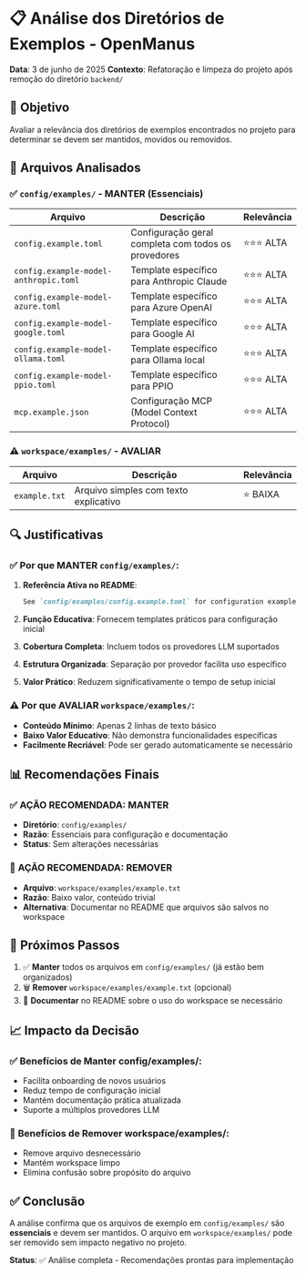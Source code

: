 # 📋 Análise dos Diretórios de Exemplos - OpenManus

**Data**: 3 de junho de 2025
**Contexto**: Refatoração e limpeza do projeto após remoção do diretório `backend/`

## 🎯 Objetivo

Avaliar a relevância dos diretórios de exemplos encontrados no projeto para determinar se devem ser mantidos, movidos ou removidos.

## 📂 Arquivos Analisados

### ✅ `config/examples/` - **MANTER (Essenciais)**

| Arquivo | Descrição | Relevância |
|---------|-----------|------------|
| `config.example.toml` | Configuração geral completa com todos os provedores | ⭐⭐⭐ ALTA |
| `config.example-model-anthropic.toml` | Template específico para Anthropic Claude | ⭐⭐⭐ ALTA |
| `config.example-model-azure.toml` | Template específico para Azure OpenAI | ⭐⭐⭐ ALTA |
| `config.example-model-google.toml` | Template específico para Google AI | ⭐⭐⭐ ALTA |
| `config.example-model-ollama.toml` | Template específico para Ollama local | ⭐⭐⭐ ALTA |
| `config.example-model-ppio.toml` | Template específico para PPIO | ⭐⭐⭐ ALTA |
| `mcp.example.json` | Configuração MCP (Model Context Protocol) | ⭐⭐⭐ ALTA |

### ⚠️ `workspace/examples/` - **AVALIAR**

| Arquivo | Descrição | Relevância |
|---------|-----------|------------|
| `example.txt` | Arquivo simples com texto explicativo | ⭐ BAIXA |

## 🔍 Justificativas

### ✅ **Por que MANTER `config/examples/`:**

1. **Referência Ativa no README**:
   ```markdown
   See `config/examples/config.example.toml` for configuration examples for each provider.
   ```

2. **Função Educativa**: Fornecem templates práticos para configuração inicial

3. **Cobertura Completa**: Incluem todos os provedores LLM suportados

4. **Estrutura Organizada**: Separação por provedor facilita uso específico

5. **Valor Prático**: Reduzem significativamente o tempo de setup inicial

### ⚠️ **Por que AVALIAR `workspace/examples/`:**

- **Conteúdo Mínimo**: Apenas 2 linhas de texto básico
- **Baixo Valor Educativo**: Não demonstra funcionalidades específicas
- **Facilmente Recriável**: Pode ser gerado automaticamente se necessário

## 📊 Recomendações Finais

### ✅ **AÇÃO RECOMENDADA: MANTER**
- **Diretório**: `config/examples/`
- **Razão**: Essenciais para configuração e documentação
- **Status**: Sem alterações necessárias

### 🤔 **AÇÃO RECOMENDADA: REMOVER**
- **Arquivo**: `workspace/examples/example.txt`
- **Razão**: Baixo valor, conteúdo trivial
- **Alternativa**: Documentar no README que arquivos são salvos no workspace

## 🎯 Próximos Passos

1. ✅ **Manter** todos os arquivos em `config/examples/` (já estão bem organizados)
2. 🗑️ **Remover** `workspace/examples/example.txt` (opcional)
3. 📝 **Documentar** no README sobre o uso do workspace se necessário

## 📈 Impacto da Decisão

### ✅ **Benefícios de Manter config/examples/:**
- Facilita onboarding de novos usuários
- Reduz tempo de configuração inicial
- Mantém documentação prática atualizada
- Suporte a múltiplos provedores LLM

### 🧹 **Benefícios de Remover workspace/examples/:**
- Remove arquivo desnecessário
- Mantém workspace limpo
- Elimina confusão sobre propósito do arquivo

## ✅ Conclusão

A análise confirma que os arquivos de exemplo em `config/examples/` são **essenciais** e devem ser mantidos. O arquivo em `workspace/examples/` pode ser removido sem impacto negativo no projeto.

**Status**: ✅ Análise completa - Recomendações prontas para implementação
